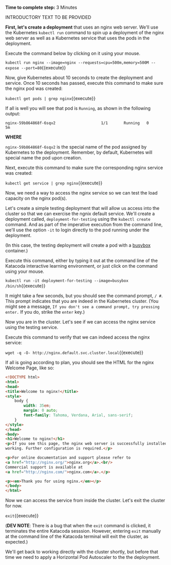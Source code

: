 
**Time to complete step:** 3 Minutes

INTRODUCTORY TEXT TO BE PROVIDED

**First, let's create a deployment** that uses an nginx web server. We'll use the Kubernetes `kubectl run` command
to spin up a deployment of the nginx web server as well as a Kubernetes service that uses the pods in the deployment.

Execute the command below by clicking on it using your mouse.

`kubectl run nginx --image=nginx --requests=cpu=500m,memory=500M --expose --port=80`{{execute}}

Now, give Kubernetes about 10 seconds to create the deployment and service. Once 10 seconds has passed, execute this
command to make sure the nginx pod was created:

`kubectl get pods | grep nginx`{{execute}}

If all is well you will see that pod is `Running`, as shown in the following output:

```
nginx-59b864868f-6sqv2                    1/1       Running   0          5m
```

**WHERE**

`nginx-59b864868f-6sqv2` is the special name of the pod assigned by Kubernetes to the deployment. Remember, by default,
Kubernetes will special name the pod upon creation.

Next, execute this command to make sure the corresponding nginx service was created:

`kubectl get service | grep nginx`{{execute}}

Now, we need a way to access the nginx service so we can test the load 
capacity on the nginx pod(s).

Let's create a simple testing deployment that will allow us access into the cluster so that we can exercise
the ngnix default service. We'll create a deployment called, `deployment-for-testing` using the `kubectl create` command. And
as part of the imperative execution from the command line, we'll use the option `-it` to login directly
to the pod running under the deployment.

(In this case, the testing deployment will create a pod with a [busybox](https://hub.docker.com/_/busybox) container.)

Execute this command, either by typing it out at the command line of the Katacoda interactive learning
environment, or just click on the command using your mouse.

`kubectl run -it deployment-for-testing --image=busybox /bin/sh`{{execute}}

It might take a few seconds, but you should see the command prompt, `/ #`. This prompt indicates
that you are indeed in the Kubernetes cluster. (You might see a message, `If you don't see a command prompt,
try pressing enter.`
If you do, strike the `enter` key.)

Now you are in the cluster. Let's see if we can access the nginx service using the testing service.

Execute this command to verify that we can indeed access the nginx service:

`wget -q -O- http://nginx.default.svc.cluster.local`{{execute}}

If all is going according to plan, you should see the HTML for the nginx Welcome Page, like so:

```HTML
<!DOCTYPE html>
<html>
<head>
<title>Welcome to nginx!</title>
<style>
    body {
        width: 35em;
        margin: 0 auto;
        font-family: Tahoma, Verdana, Arial, sans-serif;
    }
</style>
</head>
<body>
<h1>Welcome to nginx!</h1>
<p>If you see this page, the nginx web server is successfully installed and
working. Further configuration is required.</p>

<p>For online documentation and support please refer to
<a href="http://nginx.org/">nginx.org</a>.<br/>
Commercial support is available at
<a href="http://nginx.com/">nginx.com</a>.</p>

<p><em>Thank you for using nginx.</em></p>
</body>
</html>
```
Now we can access the service from inside the cluster. Let's exit the cluster for now. 

`exit`{{execute}} 

(**DEV NOTE**: There is a bug that when the `exit` command is clicked, it terminates the entire Katacoda sesssion. 
However, entering `exit` manually at the command line of the Katacoda terminal will exit the cluster, as expected.)

We'll get back to working directly with the cluster shortly, but before that time we need to
apply a Horizontal Pod Autoscaler to the the deployment.






